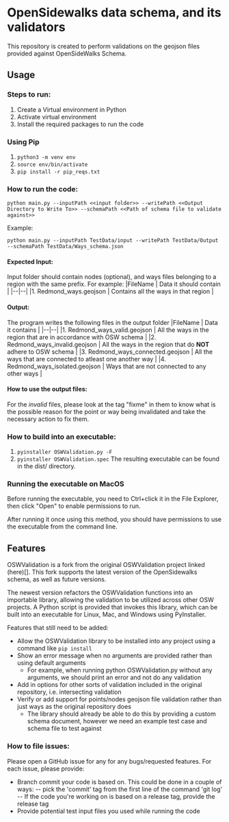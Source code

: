 # OpenSidewalks data schema, and its validators

This repository is created to perform validations on the geojson files provided against OpenSideWalks Schema.

## Usage

### Steps to run:

1. Create a Virtual environment in Python
2. Activate virtual environment
3. Install the required packages to run the code

 
### Using Pip
1.  `python3 -m venv env`
2.  `source env/bin/activate`
3.  `pip install -r pip_reqs.txt`

### How to run the code:

  `python main.py --inputPath <<input folder>> --writePath <<Output Directory to Write To>> --schemaPath <<Path of schema file to validate against>>`

Example:

`python main.py --inputPath TestData/input --writePath TestData/Output --schemaPath TestData/Ways_schema.json`

####  Expected Input:
Input folder should contain nodes (optional), and ways files belonging to a region with the same prefix.   For example:
|FileName  | Data it should contain |
|--|--|
|1. Redmond_ways.geojson   | Contains all the ways in that region |

#### Output:
The program writes the following files in the output folder
|FileName  | Data it contains |
|--|--|
|1. Redmond_ways_valid.geojson   | All the ways in the region that are in accordance with OSW schema |
|2. Redmond_ways_invalid.geojson | All the ways in the region that do **NOT** adhere to OSW schema |
|3. Redmond_ways_connected.geojson | All the ways that are connected to atleast one another way |
|4. Redmond_ways_isolated.geojson | Ways that are not connected to any other ways |

#### How to use the output files:

For the *invalid* files, please look at the tag "fixme" in them to know what is the possible reason for the point or way being invalidated and take the necessary action to fix them.  

### How to build into an executable:

1. `pyinstaller OSWValidation.py -F`
2. `pyinstaller OSWValidation.spec`
The resulting executable can be found in the dist/ directory.

### Running the executable on MacOS
Before running the executable, you need to Ctrl+click it in the File Explorer, then click "Open" to enable permissions to run.

After running it once using this method, you should have permissions to use the executable from the command line.

## Features
OSWValidation is a fork from the original OSWValidation project linked (here)[]. This fork supports the latest version of the OpenSidewalks schema, as well as future versions.

The newest version refactors the OSWValidation functions into an importable library, allowing the validation to be utilized across other OSW projects. A Python script is provided that invokes this library, which can be built into an executable for Linux, Mac, and Windows using PyInstaller.

Features that still need to be added:
- Allow the OSWValidation library to be installed into any project using a command like `pip install`
- Show an error message when no arguments are provided rather than using default arguments
  - For example, when running python OSWValidation.py without any arguments, we should print an error and not do any validation
- Add in options for other sorts of validation included in the original repository, i.e. intersecting validation
- Verify or add support for points/nodes geojson file validation rather than just ways as the original repository does
  - The library should already be able to do this by providing a custom schema document, however we need an example test case and schema file to test against

### How to file issues:

Please open a GitHub issue for any for any bugs/requested features. For each issue, please provide:
 - Branch commit your code is based on. This could be done in a couple of ways:
  -- pick the 'commit' tag from the first line of the command 'git log' 
  -- If the code you're working on is based on a release tag, provide the release tag 
- Provide potential test input files you used while running the code

